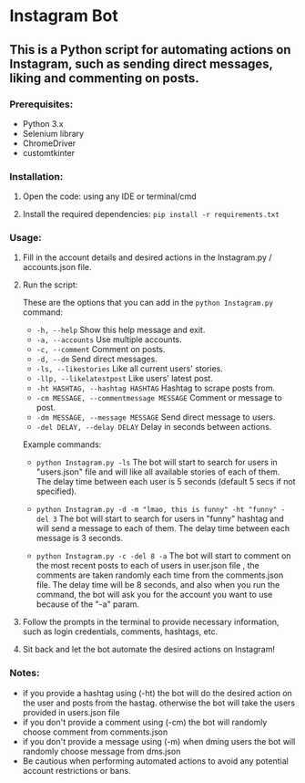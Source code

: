 # Instagram Bot

## This is a Python script for automating actions on Instagram, such as sending direct messages, liking and commenting on posts.

### Prerequisites:

- Python 3.x
- Selenium library
- ChromeDriver
- customtkinter

### Installation:

1. Open the code:
   using any IDE or terminal/cmd

2. Install the required dependencies:
   `pip install -r requirements.txt`

### Usage:

1. Fill in the account details and desired actions in the Instagram.py / accounts.json file.

2. Run the script:

      These are the options that you can add in the `python Instagram.py` command:

   - `-h, --help` Show this help message and exit.
   - `-a, --accounts` Use multiple accounts.
   - `-c, --comment` Comment on posts.
   - `-d, --dm` Send direct messages.
   - `-ls, --likestories` Like all current users' stories.
   - `-llp, --likelatestpost` Like users' latest post.
   - `-ht HASHTAG, --hashtag HASHTAG` Hashtag to scrape posts from.
   - `-cm MESSAGE, --commentmessage MESSAGE` Comment or message to post.
   - `-dm MESSAGE, --message MESSAGE` Send direct message to users.
   - `-del DELAY, --delay DELAY` Delay in seconds between actions.

   Example commands:

   - `python Instagram.py -ls` The bot will start to search for users in "users.json" file and will like all available stories of each of them. The delay time between each user is 5 seconds (default 5 secs if not specified).

   - `python Instagram.py -d -m "lmao, this is funny" -ht "funny" -del 3` The bot will start to search for users in "funny" hashtag and will send a message to each of them. The delay time between each message is 3 seconds.

   - `python Instagram.py -c -del 8 -a` The bot will start to comment on the most recent posts to each of users in user.json file , the comments are taken randomly each time from the comments.json file. The delay time will be 8 seconds, and also when you run the command, the bot will ask you for the account you want to use because of the "-a" param.


3. Follow the prompts in the terminal to provide necessary information, such as login credentials, comments, hashtags, etc.

4. Sit back and let the bot automate the desired actions on Instagram!

### Notes:
- if you provide a hashtag using (-ht) the bot will do the desired action on the user and posts from the hastag. otherwise the bot will take the users provided in users.json file
- if you don't provide a comment using (-cm) the bot will randomly choose comment from comments.json
- if you don't provide a message using (-m) when dming users the bot will randomly choose message from dms.json
- Be cautious when performing automated actions to avoid any potential account restrictions or bans.
